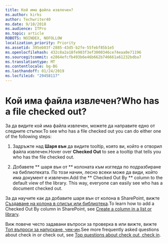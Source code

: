 ```yaml
---
title: Кой има файла извлечен?
ms.author: kirks
author: Techwriter40
ms.date: 9/10/2018
ms.audience: ITPro
ms.topic: article
ROBOTS: NOINDEX, NOFOLLOW
localization_priority: Priority
ms.assetid: 395eb03f-2885-43d5-b2fe-55febf85b1e5
ms.openlocfilehash: 432c8a2a18fe903f3ef3000346ce74eaa0e71196
ms.sourcegitcommit: e2864efcfb493b6e46b662b746661a61232bdba7
ms.translationtype: MT
ms.contentlocale: bg-BG
ms.lasthandoff: 01/24/2019
ms.locfileid: "29458117"
---
```

# <a name="who-has-a-file-checked-out"></a><span data-ttu-id="44d39-102">Кой има файла извлечен?</span><span class="sxs-lookup"><span data-stu-id="44d39-102">Who has a file checked out?</span></span>

<span data-ttu-id="44d39-103">За да видите кой има файла извлечен, можете да направите едно от следните стъпки:</span><span class="sxs-lookup"><span data-stu-id="44d39-103">To see who has a file checked out you can do either one of the following steps:</span></span>
  
1. <span data-ttu-id="44d39-104">Задръжте над **Шаря вън** да видите tooltip, която ви, който е отворил файла извлечен.</span><span class="sxs-lookup"><span data-stu-id="44d39-104">Hover over **Checked Out** to see a tooltip that tells you who has the file checked out.</span></span> 
    
2. <span data-ttu-id="44d39-p101">Добавете \*\* шаря вън от \*\* колоната към изгледа по подразбиране на библиотеката. По този начин, лесно всеки може да види, който има документ е извлечен.</span><span class="sxs-lookup"><span data-stu-id="44d39-p101">Add the \*\* Checked Out By \*\* column to the default view of the library. This way, everyone can easily see who has a document checked out.</span></span> 
    
<span data-ttu-id="44d39-107">За да научите как да добавите шаря вън от колона в SharePoint, вижте [Създаване на колона в списък или библиотека](https://go.microsoft.com/fwlink/?linkid=2019591).</span><span class="sxs-lookup"><span data-stu-id="44d39-107">To learn how to add a Checked Out By column in SharePoint, see [Create a column in a list or library](https://go.microsoft.com/fwlink/?linkid=2019591).</span></span> 
  
<span data-ttu-id="44d39-108">Виж повече често задавани въпроси за проверка в или вижте, вижте [Топ въпроси за напускане, чек-ин](https://go.microsoft.com/fwlink/?linkid=2018786).</span><span class="sxs-lookup"><span data-stu-id="44d39-108">See more frequently asked questions about check in or check out, see [Top questions about check out, check in](https://go.microsoft.com/fwlink/?linkid=2018786).</span></span>
  

